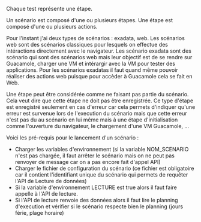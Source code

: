 Chaque test représente une étape.

Un scénario est composé d'une ou plusieurs étapes.
Une étape est composé d'une ou plusieurs actions.

Pour l'instant j'ai deux types de scénarios : exadata, web.
Les scénarios web sont des scénarios classiques pour lesquels on effectue des intéractions directement avec le navigateur.
Les scénario exadata sont des scénario qui sont des scénarios web mais leur objectif est de se rendre sur Guacamole, charger une VM et intérargir avec la VM pour tester des applications.
Pour les scénarios exadatas il faut quand même pouvoir réaliser des actions web puisque pour accèder à Guacamole cela se fait en Web.

Une étape peut être considérée comme ne faisant pas partie du scénario. Cela veut dire que cette étape ne doit pas être enregistrée. Ce type d'étape est enregistré seulement en cas d'erreur car cela permets d'indiquer qu'une erreur est survenue lors de l'execution du scénario mais que cette erreur n'est pas du au scénario en lui même mais à une étape d'initialisation comme l'ouverture du navigateur, le chargement d'une VM Guacamole, ...

Voici les pré-requis pour le lancement d'un scénario :
- Charger les variables d'environnement (si la variable NOM_SCENARIO n'est pas chargée, il faut arrêter le scénario mais on ne peut pas renvoyer de message car on a pas encore fait d'appel API)
- Charger le fichier de configuration du scénario (ce fichier est obligatoire car il contient l'identifiant unique du scénario qui permets de requêter l'API de Lecture de données)
- Si la variable d'environnement LECTURE est true alors il faut faire appelle à l'API de lecture.
- Si l'API de lecture renvoie des données alors il faut lire le planning d'execution et vérifier si le scénario respecte bien le planning (jours férie, plage horaire)

